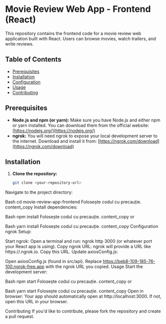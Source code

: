 # Movie Review Web App - Frontend (React)

This repository contains the frontend code for a movie review web application built with React. Users can browse movies, watch trailers, and write reviews.

## Table of Contents

- [Prerequisites](#prerequisites)
- [Installation](#installation)
- [Configuration](#configuration)
- [Usage](#usage)
- [Contributing](#contributing)

## Prerequisites

- **Node.js and npm (or yarn):** Make sure you have Node.js and either npm or yarn installed. You can download them from the official website: [https://nodejs.org/](https://nodejs.org/)
- **ngrok:** You will need ngrok to expose your local development server to the internet. Download and install it from: [https://ngrok.com/download](https://ngrok.com/download)

## Installation

1. **Clone the repository:**

   ```bash
   git clone <your-repository-url>
Navigate to the project directory:

Bash
cd movie-review-app-frontend
Folosește codul cu precauție.
content_copy
Install dependencies:

Bash
npm install 
Folosește codul cu precauție.
content_copy
or

Bash
yarn install
Folosește codul cu precauție.
content_copy
Configuration
ngrok Setup:

Start ngrok: Open a terminal and run: ngrok http 3000 (or whatever port your React app is using).
Copy ngrok URL: ngrok will provide a URL like https://<random-string>.ngrok.io. Copy this URL.
Update axiosConfig.js:

Open axiosConfig.js (found in src/api).
Replace https://beb8-109-185-76-100.ngrok-free.app with the ngrok URL you copied.
Usage
Start the development server:

Bash
npm start 
Folosește codul cu precauție.
content_copy
or

Bash
yarn start
Folosește codul cu precauție.
content_copy
Open in browser: Your app should automatically open at http://localhost:3000. If not, open this URL in your browser.

Contributing
If you'd like to contribute, please fork the repository and create a pull request.
